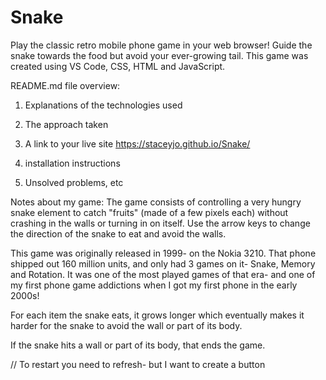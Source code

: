 # Snake
Play the classic retro mobile phone game in your web browser! Guide the snake towards the food but avoid your ever-growing tail. This game was created using VS Code, CSS, HTML and JavaScript.

README.md file overview:
1. Explanations of the technologies used

2. The approach taken

3. A link to your live site
https://staceyjo.github.io/Snake/

4. installation instructions

5. Unsolved problems, etc

Notes about my game: 
The game consists of controlling a very hungry snake element to catch "fruits" (made of a few pixels each) without crashing in the walls or turning in on itself. Use the arrow keys to change the direction of the snake to eat and avoid the walls. 

This game was originally released in 1999- on the Nokia 3210. That phone shipped out 160 million units, and only had 3 games on it- Snake, Memory and Rotation. It was one of the most played games of that era- and one of my first phone game addictions when I got my first phone in the early 2000s!

For each item the snake eats, it grows longer which eventually makes it harder for the snake to avoid the wall or part of its body. 

If the snake hits a wall or part of its body, that ends the game. 

// To restart you need to refresh- but I want to create a button




